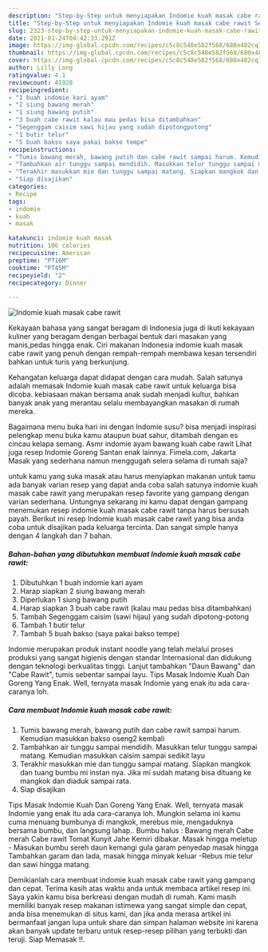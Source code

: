 ```yaml
---
description: "Step-by-Step untuk menyiapakan Indomie kuah masak cabe rawit Sempurna"
title: "Step-by-Step untuk menyiapakan Indomie kuah masak cabe rawit Sempurna"
slug: 2323-step-by-step-untuk-menyiapakan-indomie-kuah-masak-cabe-rawit-sempurna
date: 2021-01-24T04:42:33.291Z
image: https://img-global.cpcdn.com/recipes/c5c8c548e582f568/680x482cq70/indomie-kuah-masak-cabe-rawit-foto-resep-utama.jpg
thumbnail: https://img-global.cpcdn.com/recipes/c5c8c548e582f568/680x482cq70/indomie-kuah-masak-cabe-rawit-foto-resep-utama.jpg
cover: https://img-global.cpcdn.com/recipes/c5c8c548e582f568/680x482cq70/indomie-kuah-masak-cabe-rawit-foto-resep-utama.jpg
author: Lilly Long
ratingvalue: 4.1
reviewcount: 41928
recipeingredient:
- "1 buah indomie kari ayam"
- "2 siung bawang merah"
- "1 siung bawang putih"
- "3 buah cabe rawit kalau mau pedas bisa ditambahkan"
- "Segenggam caisim sawi hijau yang sudah dipotongpotong"
- "1 butir telur"
- "5 buah bakso saya pakai bakso tempe"
recipeinstructions:
- "Tumis bawang merah, bawang putih dan cabe rawit sampai harum. Kemudian masukkan bakso oseng2 kembali"
- "Tambahkan air tunggu sampai mendidih. Masukkan telur tunggu sampai matang. Kemudian masukkan caisim sampai sedikit layu"
- "Terakhir masukkan mie dan tunggu sampai matang. Siapkan mangkok dan tuang bumbu mi instan nya. Jika mi sudah matang bisa dituang ke mangkok dan diaduk sampai rata."
- "Siap disajikan"
categories:
- Recipe
tags:
- indomie
- kuah
- masak

katakunci: indomie kuah masak 
nutrition: 106 calories
recipecuisine: American
preptime: "PT16M"
cooktime: "PT45M"
recipeyield: "2"
recipecategory: Dinner

---
```



![Indomie kuah masak cabe rawit](https://img-global.cpcdn.com/recipes/c5c8c548e582f568/680x482cq70/indomie-kuah-masak-cabe-rawit-foto-resep-utama.jpg)

Kekayaan bahasa yang sangat beragam di Indonesia juga di ikuti kekayaan kuliner yang beragam dengan berbagai bentuk dari masakan yang manis,pedas hingga enak. Ciri makanan Indonesia indomie kuah masak cabe rawit yang penuh dengan rempah-rempah membawa kesan tersendiri bahkan untuk turis yang berkunjung.


Kehangatan keluarga dapat didapat dengan cara mudah. Salah satunya adalah memasak Indomie kuah masak cabe rawit untuk keluarga bisa dicoba. kebiasaan makan bersama anak sudah menjadi kultur, bahkan banyak anak yang merantau selalu membayangkan masakan di rumah mereka.

Bagaimana menu buka hari ini dengan Indomie susu? bisa menjadi inspirasi pelengkap menu buka kamu ataupun buat sahur, ditambah dengan es cincau kelapa semang. Asmr indomie ayam bawang kuah cabe rawit Lihat juga resep Indomie Goreng Santan enak lainnya. Fimela.com, Jakarta Masak yang sederhana namun menggugah selera selama di rumah saja?

untuk kamu yang suka masak atau harus menyiapkan makanan untuk tamu ada banyak varian resep yang dapat anda coba salah satunya indomie kuah masak cabe rawit yang merupakan resep favorite yang gampang dengan varian sederhana. Untungnya sekarang ini kamu dapat dengan gampang menemukan resep indomie kuah masak cabe rawit tanpa harus bersusah payah.
Berikut ini resep Indomie kuah masak cabe rawit yang bisa anda coba untuk disajikan pada keluarga tercinta. Dan sangat simple hanya dengan 4 langkah dan 7 bahan.


<!--inarticleads1-->

##### Bahan-bahan yang dibutuhkan membuat Indomie kuah masak cabe rawit:

1. Dibutuhkan 1 buah indomie kari ayam
1. Harap siapkan 2 siung bawang merah
1. Diperlukan 1 siung bawang putih
1. Harap siapkan 3 buah cabe rawit (kalau mau pedas bisa ditambahkan)
1. Tambah Segenggam caisim (sawi hijau) yang sudah dipotong-potong
1. Tambah 1 butir telur
1. Tambah 5 buah bakso (saya pakai bakso tempe)


Indomie merupakan produk instant noodle yang telah melalui proses produksi yang sangat higienis dengan standar Internasional dan didukung dengan teknologi berkualitas tinggi. Lanjut tambahkan &#34;Daun Bawang&#34; dan &#34;Cabe Rawit&#34;, tumis sebentar sampai layu. Tips Masak Indomie Kuah Dan Goreng Yang Enak. Well, ternyata masak Indomie yang enak itu ada cara-caranya loh. 

<!--inarticleads2-->

##### Cara membuat  Indomie kuah masak cabe rawit:

1. Tumis bawang merah, bawang putih dan cabe rawit sampai harum. Kemudian masukkan bakso oseng2 kembali
1. Tambahkan air tunggu sampai mendidih. Masukkan telur tunggu sampai matang. Kemudian masukkan caisim sampai sedikit layu
1. Terakhir masukkan mie dan tunggu sampai matang. Siapkan mangkok dan tuang bumbu mi instan nya. Jika mi sudah matang bisa dituang ke mangkok dan diaduk sampai rata.
1. Siap disajikan


Tips Masak Indomie Kuah Dan Goreng Yang Enak. Well, ternyata masak Indomie yang enak itu ada cara-caranya loh. Mungkin selama ini kamu cuma menuang bumbunya di mangkok, merebus mie, mengaduknya bersama bumbu, dan langsung lahap.. Bumbu halus : Bawang merah Cabe merah Cabe rawit Tomat Kunyit Jahe Kemiri dibakar. Masak hingga meletup - Masukan bumbu sereh daun kemangi gula garam penyedap masak hingga Tambahkan garam dan lada, masak hingga minyak keluar -Rebus mie telur dan sawi hingga matang. 

Demikianlah cara membuat indomie kuah masak cabe rawit yang gampang dan cepat. Terima kasih atas waktu anda untuk membaca artikel resep ini. Saya yakin kamu bisa berkreasi dengan mudah di rumah. Kami masih memiliki banyak resep makanan istimewa yang sangat simple dan cepat, anda bisa menemukan di situs kami, dan jika anda merasa artikel ini bermanfaat jangan lupa untuk share dan simpan halaman website ini karena akan banyak update terbaru untuk resep-resep pilihan yang terbukti dan teruji. Siap Memasak !!. 
